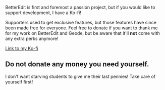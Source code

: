 
BetterEdit is first and foremost <cy>a passion project</c>, but if you would like to support development, I have a Ko-fi!

Supporters used to get exclusive features, but those features have since been made free for everyone. Feel free to donate if you want to thank me for my work on BetterEdit and Geode, but be aware that it'll **not** come with any extra perks anymore!

[Link to my Ko-fi](https://ko-fi.com/hjfod)

## <cy>Do not donate any money you need yourself</c>.

I don't want starving students to give me their last pennies! Take care of yourself first!
